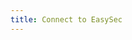 ```yaml
---
title: Connect to EasySec
---
```


<ExternalRedirect href="https://docs.EasySec.org/protocol/V1/guides/connect-to-EasySec" />
